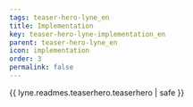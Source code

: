 ```yaml
---
tags: teaser-hero-lyne_en
title: Implementation
key: teaser-hero-lyne-implementation_en
parent: teaser-hero-lyne_en
icon: implementation
order: 3
permalink: false  
---
```

{{ lyne.readmes.teaserhero.teaserhero | safe }}


